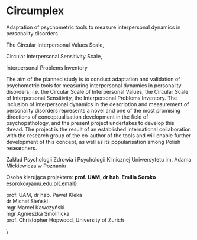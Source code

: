 # Circumplex

Adaptation of psychometric tools to measure interpersonal dynamics in personality disorders

The Circular Interpersonal Values Scale,

Circular Interpersonal Sensitivity Scale,

Interpersonal Problems Inventory

The aim of the planned study is to conduct adaptation and validation of psychometric tools for measuring interpersonal dynamics in personality disorders, i.e. the Circular Scale of Interpersonal Values, the Circular Scale of Interpersonal Sensitivity, the Interpersonal Problems Inventory. The inclusion of interpersonal dynamics in the description and measurement of personality disorders represents a novel and one of the most promising directions of conceptualisation development in the field of psychopathology, and the present project undertakes to develop this thread. The project is the result of an established international collaboration with the research group of the co-author of the tools and will enable further development of this concept, as well as its popularisation among Polish researchers.

Zakład Psychologii Zdrowia i Psychologii Klinicznej Uniwersytetu im. Adama Mickiewicza w Poznaniu

Osoba kierująca projektem: **prof. UAM, dr hab. Emilia Soroko** [esoroko\@amu.edu.pl](mailto:esoroko@amu.edu.pl){.email}

prof. UAM, dr hab. Paweł Kleka\
dr Michał Sieński\
mgr Marcel Kawczyński\
mgr Agnieszka Smolnicka\
prof. Christopher Hopwood, University of Zurich

\
